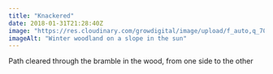 ```yaml
---
title: "Knackered"
date: 2018-01-31T21:28:40Z
image: "https://res.cloudinary.com/growdigital/image/upload/f_auto,q_70,w_736/v1544049931/woodland-39300882394.jpg"
imageAlt: "Winter woodland on a slope in the sun"
---
```


Path cleared through the bramble in the wood, from one side to the other
